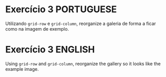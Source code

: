 # Exercício 3 PORTUGUESE

Utilizando `grid-row` e `grid-column`, reorganize a galeria de forma a ficar como na imagem de exemplo.

# Exercício 3 ENGLISH
Using `grid-row` and `grid-column`, reorganize the gallery so it looks like the example image.
